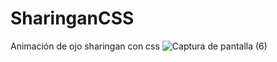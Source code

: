 # SharinganCSS
 Animación de ojo sharingan con css
![Captura de pantalla (6)](https://user-images.githubusercontent.com/78226844/203616117-6128e4b8-f204-4124-aacf-c3a767290405.png)
